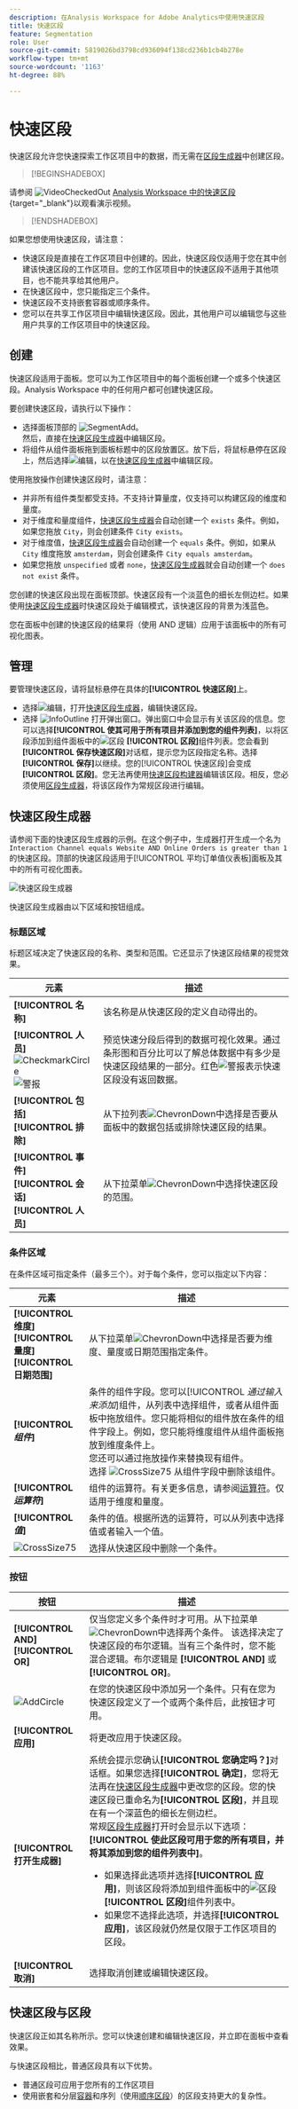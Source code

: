 ```yaml
---
description: 在Analysis Workspace for Adobe Analytics中使用快速区段
title: 快速区段
feature: Segmentation
role: User
source-git-commit: 5819026bd3798cd936094f138cd236b1cb4b278e
workflow-type: tm+mt
source-wordcount: '1163'
ht-degree: 88%

---
```


# 快速区段


快速区段允许您快速探索工作区项目中的数据，而无需在[区段生成器](seg-create.md)中创建区段。



>[!BEGINSHADEBOX]

请参阅 ![VideoCheckedOut](/help/assets/icons/VideoCheckedOut.svg) [Analysis Workspace 中的快速区段](https://video.tv.adobe.com/v/345335/?quality=12&learn=on&captions=chi_hans){target="_blank"}以观看演示视频。

>[!ENDSHADEBOX]


如果您想使用快速区段，请注意：

* 快速区段是直接在工作区项目中创建的。因此，快速区段仅适用于您在其中创建该快速区段的工作区项目。您的工作区项目中的快速区段不适用于其他项目，也不能共享给其他用户。
* 在快速区段中，您只能指定三个条件。
* 快速区段不支持嵌套容器或顺序条件。
* 您可以在共享工作区项目中编辑快速区段。因此，其他用户可以编辑您与这些用户共享的工作区项目中的快速区段。

## 创建

快速区段适用于面板。您可以为工作区项目中的每个面板创建一个或多个快速区段。Analysis Workspace 中的任何用户都可创建快速区段。

要创建快速区段，请执行以下操作：

* 选择面板顶部的 ![SegmentAdd](/help/assets/icons/FilterAdd.svg)。<br/>然后，直接在[快速区段生成器](#quick-segment-builder)中编辑区段。
* 将组件从组件面板拖到面板标题中的区段放置区。放下后，将鼠标悬停在区段上，然后选择![编辑](/help/assets/icons/Edit.svg)，以在[快速区段生成器](#quick-segment-builder)中编辑区段。

使用拖放操作创建快速区段时，请注意：

* 并非所有组件类型都受支持。不支持计算量度，仅支持可以构建区段的维度和量度。
* 对于维度和量度组件，[快速区段生成器](#quick-segment-builder)会自动创建一个 `exists` 条件。例如，如果您拖放 `City`，则会创建条件 `City exists`。
* 对于维度值，[快速区段生成器](#quick-segment-builder)会自动创建一个 `equals` 条件。例如，如果从 `City` 维度拖放 `amsterdam`，则会创建条件 `City equals amsterdam`。
* 如果您拖放 `unspecified` 或者 `none`，[快速区段生成器](#quick-segment-builder)就会自动创建一个 `does not exist` 条件。

您创建的快速区段出现在面板顶部。快速区段有一个淡蓝色的细长左侧边栏。如果使用[快速区段生成器](#quick-segment-builder)时快速区段处于编辑模式，该快速区段的背景为浅蓝色。

您在面板中创建的快速区段的结果将（使用 AND 逻辑）应用于该面板中的所有可视化图表。


## 管理

要管理快速区段，请将鼠标悬停在具体的&#x200B;**[!UICONTROL 快速区段]**&#x200B;上。

* 选择![编辑](/help/assets/icons/Edit.svg)，打开[快速区段生成器](#quick-segment-builder)，编辑快速区段。
* 选择 ![InfoOutline](/help/assets/icons/InfoOutline.svg) 打开弹出窗口。弹出窗口中会显示有关该区段的信息。您可以选择&#x200B;**[!UICONTROL 使其可用于所有项目并添加到您的组件列表]**，以将区段添加到组件面板中的![区段](/help/assets/icons/Segmentation.svg) **[!UICONTROL 区段]**&#x200B;组件列表。您会看到&#x200B;**[!UICONTROL 保存快速区段]**&#x200B;对话框，提示您为区段指定名称。选择&#x200B;**[!UICONTROL 保存]**&#x200B;以继续。您的[!UICONTROL 快速区段]会变成&#x200B;**[!UICONTROL 区段]**。您无法再使用[快速区段构建器](#quick-segment-builder)编辑该区段。相反，您必须使用[区段生成器](seg-build.md)，将该区段作为常规区段进行编辑。

## 快速区段生成器

请参阅下面的快速区段生成器的示例。在这个例子中，生成器打开生成一个名为 `Interaction Channel equals Website AND Online Orders is greater than 1` 的快速区段。顶部的快速区段适用于[!UICONTROL 平均订单值仪表板]面板及其中的所有可视化图表。

![快速区段生成器](assets/quick-segment-builder.png)

快速区段生成器由以下区域和按钮组成。

### 标题区域

标题区域决定了快速区段的名称、类型和范围。它还显示了快速区段结果的视觉效果。

| 元素 | 描述 |
|---|---|
| **[!UICONTROL 名称]** | 该名称是从快速区段的定义自动得出的。 |
| **[!UICONTROL 人员]** <br/>![CheckmarkCircle](/help/assets/icons/CheckmarkCircle.svg) ![警报](/help/assets/icons/Alert.svg) | 预览快速分段后得到的数据可视化效果。通过条形图和百分比可以了解总体数据中有多少是快速区段结果的一部分。红色![警报](/help/assets/icons/Alert.svg)表示快速区段没有返回数据。 |
| **[!UICONTROL 包括]**<br/>**[!UICONTROL 排除]** | 从下拉列表![ChevronDown](/help/assets/icons/ChevronDown.svg)中选择是否要从面板中的数据包括或排除快速区段的结果。 |
| **[!UICONTROL 事件]**<br/>**[!UICONTROL 会话]**<br/>**[!UICONTROL 人员]** | 从下拉菜单![ChevronDown](/help/assets/icons/ChevronDown.svg)中选择快速区段的范围。 |

### 条件区域

在条件区域可指定条件（最多三个）。对于每个条件，您可以指定以下内容：

| 元素 | 描述 |
|---|---|
| **[!UICONTROL 维度]**<br/>**[!UICONTROL 量度]**<br/>**[!UICONTROL 日期范围]** | 从下拉菜单![ChevronDown](/help/assets/icons/ChevronDown.svg)中选择是否要为维度、量度或日期范围指定条件。 |
| **[!UICONTROL *组件&#x200B;*]** | 条件的组件字段。您可以&#x200B;[!UICONTROL *通过输入来添加*]&#x200B;组件，从列表中选择组件，或者从组件面板中拖放组件。您只能将相似的组件放在条件的组件字段上。例如，您只能将维度组件从组件面板拖放到维度条件上。<br/>您还可以通过拖放操作来替换现有组件。<br/>选择 ![CrossSize75](/help/assets/icons/CrossSize75.svg) 从组件字段中删除该组件。 |
| **[!UICONTROL *运算符&#x200B;*]** | 组件的运算符。有关更多信息，请参阅[运算符](../seg-reference/seg-operators.md)。仅适用于维度和量度。 |
| **[!UICONTROL *值&#x200B;*]** | 条件的值。根据所选的运算符，可以从列表中选择值或者输入一个值。 |
| ![CrossSize75](/help/assets/icons/CrossSize75.svg) | 选择从快速区段中删除一个条件。 |

### 按钮

| 按钮 | 描述 |
|---|---|
| **[!UICONTROL AND]**<br/>**[!UICONTROL OR]** | 仅当您定义多个条件时才可用。从下拉菜单![ChevronDown](/help/assets/icons/ChevronDown.svg)中选择两个条件。 该选择决定了快速区段的布尔逻辑。当有三个条件时，您不能混合逻辑。布尔逻辑是 **[!UICONTROL AND]** 或 **[!UICONTROL OR]**。 |
| ![AddCircle](/help/assets/icons/AddCircle.svg) | 在您的快速区段中添加另一个条件。只有在您为快速区段定义了一个或两个条件后，此按钮才可用。 |
| **[!UICONTROL 应用]** | 将更改应用于快速区段。 |
| **[!UICONTROL 打开生成器]** | 系统会提示您确认&#x200B;**[!UICONTROL 您确定吗？]**&#x200B;对话框。如果您选择&#x200B;**[!UICONTROL 确定]**，您将无法再在[快速区段生成器](#quick-segment-builder)中更改您的区段。您的快速区段已重命名为&#x200B;**[!UICONTROL 区段]**，并且现在有一个深蓝色的细长左侧边栏。<br/>常规[区段生成器](seg-build.md)打开时会显示以下选项：**[!UICONTROL 使此区段可用于您的所有项目，并将其添加到您的组件列表中]**。 <ul><li>如果选择此选项并选择&#x200B;**[!UICONTROL 应用]**，则该区段将添加到组件面板中的![区段](/help/assets/icons/Segmentation.svg) **[!UICONTROL 区段]**&#x200B;组件列表中。</li><li>如果您不选择此选项，并选择&#x200B;**[!UICONTROL 应用]**，该区段就仍然是仅限于工作区项目的区段。</li></ul> |
| **[!UICONTROL 取消]** | 选择取消创建或编辑快速区段。 |

## 快速区段与区段

快速区段正如其名称所示。您可以快速创建和编辑快速区段，并立即在面板中查看效果。

与快速区段相比，普通区段具有以下优势。

* 普通区段可应用于您所有的工作区项目
* 使用嵌套和分层[容器](../seg-containers.md)和序列（使用[顺序区段](seg-sequential-build.md)）的区段支持更大的复杂性。


